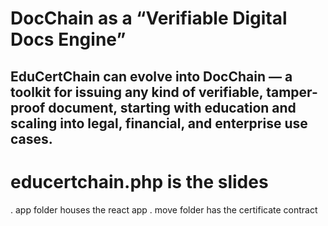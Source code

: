 # DocChain as a “Verifiable Digital Docs Engine”
## EduCertChain can evolve into DocChain — a toolkit for issuing any kind of verifiable, tamper-proof document, starting with education and scaling into legal, financial, and enterprise use cases.

# educertchain.php is the slides

. app folder houses the react app
. move folder has the certificate contract

